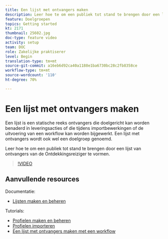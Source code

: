 ```yaml
---
title: Een lijst met ontvangers maken
description: Leer hoe te om een publiek tot stand te brengen door een lijst van ontvangers van de Ontdekkingsreiziger te vormen.
feature: Doelgroepen
topics: Getting started
kt: 2171
thumbnail: 25602.jpg
doc-type: feature video
activity: setup
team: DOC
role: Zakelijke praktiserer
level: Begin
translation-type: tm+mt
source-git-commit: a16eb6d92ca40a1188e1ba6730bc28c2fb8358ce
workflow-type: tm+mt
source-wordcount: '110'
ht-degree: 70%

---
```



# Een lijst met ontvangers maken

Een lijst is een statische reeks ontvangers die doelgericht kan worden benaderd in leveringsacties of die tijdens importbewerkingen of de uitvoering van een workflow kan worden bijgewerkt. Een lijst met ontvangers wordt ook wel een doelgroep genoemd.

Leer hoe te om een publiek tot stand te brengen door een lijst van ontvangers van de Ontdekkingsreiziger te vormen.

>[!VIDEO](https://video.tv.adobe.com/v/25602/quality=12)

## Aanvullende resources

Documentatie:

* [Lijsten maken en beheren](https://docs.adobe.com/content/help/nl-NL/campaign-classic/using/getting-started/profile-management/creating-and-managing-lists.html)

Tutorials:

* [Profielen maken en beheren](/help/profile-management/create-and-manage-profiles.md)
* [Profielen importeren](/help/data-management/importing-profiles.md)
* [Een lijst met ontvangers maken met een workflow](/help/profile-management/creating-a-list-of-recipients-with-a-workflow.md)
